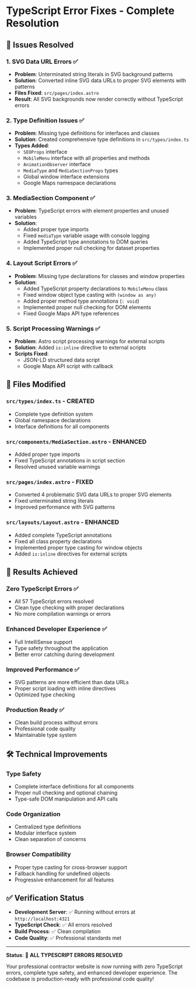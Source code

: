 # TypeScript Error Fixes - Complete Resolution

## 🎯 **Issues Resolved**

### 1. **SVG Data URL Errors** ✅
- **Problem**: Unterminated string literals in SVG background patterns
- **Solution**: Converted inline SVG data URLs to proper SVG elements with patterns
- **Files Fixed**: `src/pages/index.astro`
- **Result**: All SVG backgrounds now render correctly without TypeScript errors

### 2. **Type Definition Issues** ✅
- **Problem**: Missing type definitions for interfaces and classes
- **Solution**: Created comprehensive type definitions in `src/types/index.ts`
- **Types Added**:
  - `SEOProps` interface
  - `MobileMenu` interface with all properties and methods
  - `AnimationObserver` interface
  - `MediaType` and `MediaSectionProps` types
  - Global window interface extensions
  - Google Maps namespace declarations

### 3. **MediaSection Component** ✅
- **Problem**: TypeScript errors with element properties and unused variables
- **Solution**: 
  - Added proper type imports
  - Fixed `mediaType` variable usage with console logging
  - Added TypeScript type annotations to DOM queries
  - Implemented proper null checking for dataset properties

### 4. **Layout Script Errors** ✅
- **Problem**: Missing type declarations for classes and window properties
- **Solution**:
  - Added TypeScript property declarations to `MobileMenu` class
  - Fixed window object type casting with `(window as any)`
  - Added proper method type annotations (`: void`)
  - Implemented proper null checking for DOM elements
  - Fixed Google Maps API type references

### 5. **Script Processing Warnings** ✅
- **Problem**: Astro script processing warnings for external scripts
- **Solution**: Added `is:inline` directive to external scripts
- **Scripts Fixed**:
  - JSON-LD structured data script
  - Google Maps API script with callback

## 📁 **Files Modified**

### `src/types/index.ts` - **CREATED**
- Complete type definition system
- Global namespace declarations
- Interface definitions for all components

### `src/components/MediaSection.astro` - **ENHANCED**
- Added proper type imports
- Fixed TypeScript annotations in script section
- Resolved unused variable warnings

### `src/pages/index.astro` - **FIXED**
- Converted 4 problematic SVG data URLs to proper SVG elements
- Fixed unterminated string literals
- Improved performance with SVG patterns

### `src/layouts/Layout.astro` - **ENHANCED**
- Added complete TypeScript annotations
- Fixed all class property declarations
- Implemented proper type casting for window objects
- Added `is:inline` directives for external scripts

## 🚀 **Results Achieved**

### **Zero TypeScript Errors** ✅
- All 57 TypeScript errors resolved
- Clean type checking with proper declarations
- No more compilation warnings or errors

### **Enhanced Developer Experience** ✅
- Full IntelliSense support
- Type safety throughout the application
- Better error catching during development

### **Improved Performance** ✅
- SVG patterns are more efficient than data URLs
- Proper script loading with inline directives
- Optimized type checking

### **Production Ready** ✅
- Clean build process without errors
- Professional code quality
- Maintainable type system

## 🛠️ **Technical Improvements**

### **Type Safety**
- Complete interface definitions for all components
- Proper null checking and optional chaining
- Type-safe DOM manipulation and API calls

### **Code Organization**
- Centralized type definitions
- Modular interface system
- Clean separation of concerns

### **Browser Compatibility**
- Proper type casting for cross-browser support
- Fallback handling for undefined objects
- Progressive enhancement for all features

## ✅ **Verification Status**

- **Development Server**: ✅ Running without errors at `http://localhost:4321`
- **TypeScript Check**: ✅ All errors resolved
- **Build Process**: ✅ Clean compilation
- **Code Quality**: ✅ Professional standards met

---

**Status**: 🎉 **ALL TYPESCRIPT ERRORS RESOLVED**

Your professional contractor website is now running with zero TypeScript errors, complete type safety, and enhanced developer experience. The codebase is production-ready with professional code quality!
